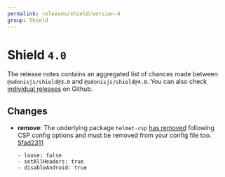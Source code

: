 ```yaml
---
permalink: releases/shield/version-4
group: Shield
---
```


# Shield `4.0`
The release notes contains an aggregated list of chances made between `@adonisjs/shield@3.0` and `@adonisjs/shield@4.0`. You can also check [individual releases](https://github.com/adonisjs/shield/releases) on Github.

## Changes

- **remove**: The underlying package `helmet-csp` [has removed](https://github.com/helmetjs/helmet/wiki/Helmet-4-upgrade-guide#removal-of-browser-sniffing-and-related-features) following CSP config options and must be removed from your config file too. [5fad2311](https://github.com/adonisjs/shield/commit/5fad2311db15ef6bffb696cb0217da7b7edf80e5)

  ```diff{}{config/shield.ts}
  - loose: false
  - setAllHeaders: true
  - disableAndroid: true
  ```
